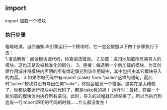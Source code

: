 ## import
import 加载一个模块
### 执行步骤
粗略地讲，当你通知JS引擎运行一个模块时，它一定会按照以下四个步骤执行下去：  
1.语法解析：阅读模块源代码，检查语法错误。
2.加载：递归地加载所有被导入的模块。这也正是没被标准化的部分。
3。连接：每遇到一个新加载的模块，为其创建作用域并将模块内声明的所有绑定填充到该作用域中，其中包括由其它模块导入的内容。
3.如果你的代码中有import {cake} from "paleo"这样的语句，而此时“paleo”模块并没有导出任何“cake”，你就会触发一个错误。这实在是太糟糕了，你都快要运行模块中的代码了，都是cake惹的祸！
运行时：最终，在每一个新加载的模块体内执行所有语句。此时，导入的过程就已经结束了，所以当执行到达有一行import声明的代码的时候……什么都没发生！